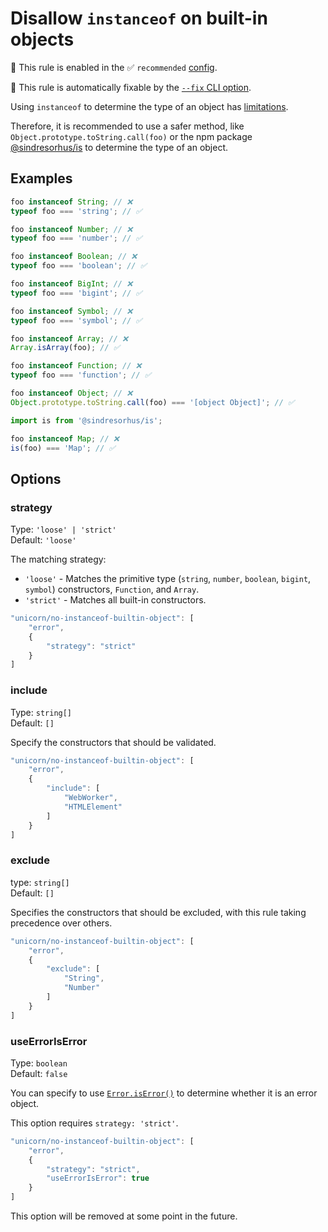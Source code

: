 # Disallow `instanceof` on built-in objects

💼 This rule is enabled in the ✅ `recommended` [config](https://github.com/sindresorhus/eslint-plugin-unicorn#preset-configs-eslintconfigjs).

🔧 This rule is automatically fixable by the [`--fix` CLI option](https://eslint.org/docs/latest/user-guide/command-line-interface#--fix).

<!-- end auto-generated rule header -->
<!-- Do not manually modify this header. Run: `npm run fix:eslint-docs` -->

Using `instanceof` to determine the type of an object has [limitations](https://developer.mozilla.org/en-US/docs/Web/JavaScript/Reference/Operators/instanceof#instanceof_and_multiple_realms).

Therefore, it is recommended to use a safer method, like `Object.prototype.toString.call(foo)` or the npm package [@sindresorhus/is](https://www.npmjs.com/package/@sindresorhus/is) to determine the type of an object.

## Examples

```js
foo instanceof String; // ❌
typeof foo === 'string'; // ✅
```

```js
foo instanceof Number; // ❌
typeof foo === 'number'; // ✅
```

```js
foo instanceof Boolean; // ❌
typeof foo === 'boolean'; // ✅
```

```js
foo instanceof BigInt; // ❌
typeof foo === 'bigint'; // ✅
```

```js
foo instanceof Symbol; // ❌
typeof foo === 'symbol'; // ✅
```

```js
foo instanceof Array; // ❌
Array.isArray(foo); // ✅
```

```js
foo instanceof Function; // ❌
typeof foo === 'function'; // ✅
```

```js
foo instanceof Object; // ❌
Object.prototype.toString.call(foo) === '[object Object]'; // ✅
```

```js
import is from '@sindresorhus/is';

foo instanceof Map; // ❌
is(foo) === 'Map'; // ✅
```

## Options

### strategy

Type: `'loose' | 'strict'`\
Default: `'loose'`

The matching strategy:

- `'loose'` - Matches the primitive type (`string`, `number`, `boolean`, `bigint`, `symbol`) constructors, `Function`, and `Array`.
- `'strict'` - Matches all built-in constructors.

```js
"unicorn/no-instanceof-builtin-object": [
	"error",
	{
		"strategy": "strict"
	}
]
```

### include

Type: `string[]`\
Default: `[]`

Specify the constructors that should be validated.

```js
"unicorn/no-instanceof-builtin-object": [
	"error",
	{
		"include": [
			"WebWorker",
			"HTMLElement"
		]
	}
]
```

### exclude

type: `string[]`\
Default: `[]`

Specifies the constructors that should be excluded, with this rule taking precedence over others.

```js
"unicorn/no-instanceof-builtin-object": [
	"error",
	{
		"exclude": [
			"String",
			"Number"
		]
	}
]
```

### useErrorIsError

Type: `boolean`\
Default: `false`

You can specify to use [`Error.isError()`](https://github.com/tc39/proposal-is-error) to determine whether it is an error object.

This option requires `strategy: 'strict'`.

```js
"unicorn/no-instanceof-builtin-object": [
	"error",
	{
		"strategy": "strict",
		"useErrorIsError": true
	}
]
```

This option will be removed at some point in the future.
